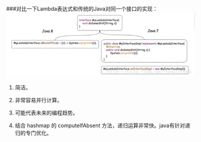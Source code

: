 ###对比一下Lambda表达式和传统的Java对同一个接口的实现：
![](lambda.png)

1. 简洁。

2. 非常容易并行计算。

3. 可能代表未来的编程趋势。

4. 结合 hashmap 的 computeIfAbsent 方法，递归运算非常快。java有针对递归的专门优化。
